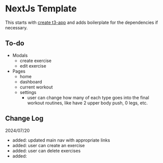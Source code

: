# NextJs Template

This starts with [create t3-app](https://create.t3.gg/) and adds boilerplate for the dependencies if necessary.

## To-do

- Modals
  - create exercise
  - edit exercise
- Pages
  - home
  - dashboard
  - current workout
  - settings
    - user can change how many of each type goes into the final workout routines, like have 2 upper body push, 0 legs, etc.

## Change Log

2024/07/20

- added: updated main nav with appropriate links
- added: user can create an exercise
- added: user can delete exercises
- added:

